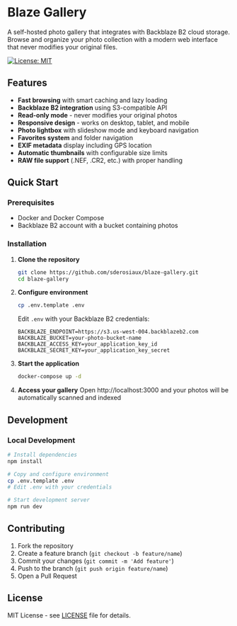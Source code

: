 # Blaze Gallery

A self-hosted photo gallery that integrates with Backblaze B2 cloud storage. Browse and organize your photo collection with a modern web interface that never modifies your original files.

[![License: MIT](https://img.shields.io/badge/License-MIT-yellow.svg)](https://opensource.org/licenses/MIT)

## Features

- **Fast browsing** with smart caching and lazy loading
- **Backblaze B2 integration** using S3-compatible API
- **Read-only mode** - never modifies your original photos
- **Responsive design** - works on desktop, tablet, and mobile
- **Photo lightbox** with slideshow mode and keyboard navigation
- **Favorites system** and folder navigation
- **EXIF metadata** display including GPS location
- **Automatic thumbnails** with configurable size limits
- **RAW file support** (.NEF, .CR2, etc.) with proper handling

## Quick Start

### Prerequisites
- Docker and Docker Compose
- Backblaze B2 account with a bucket containing photos

### Installation

1. **Clone the repository**
   ```bash
   git clone https://github.com/sderosiaux/blaze-gallery.git
   cd blaze-gallery
   ```

2. **Configure environment**
   ```bash
   cp .env.template .env
   ```
   
   Edit `.env` with your Backblaze B2 credentials:
   ```env
   BACKBLAZE_ENDPOINT=https://s3.us-west-004.backblazeb2.com
   BACKBLAZE_BUCKET=your-photo-bucket-name
   BACKBLAZE_ACCESS_KEY=your_application_key_id
   BACKBLAZE_SECRET_KEY=your_application_key_secret
   ```

3. **Start the application**
   ```bash
   docker-compose up -d
   ```

4. **Access your gallery**
   Open http://localhost:3000 and your photos will be automatically scanned and indexed

## Development

### Local Development

```bash
# Install dependencies
npm install

# Copy and configure environment
cp .env.template .env
# Edit .env with your credentials

# Start development server
npm run dev
```


## Contributing

1. Fork the repository
2. Create a feature branch (`git checkout -b feature/name`)
3. Commit your changes (`git commit -m 'Add feature'`)
4. Push to the branch (`git push origin feature/name`)
5. Open a Pull Request

## License

MIT License - see [LICENSE](LICENSE) file for details.